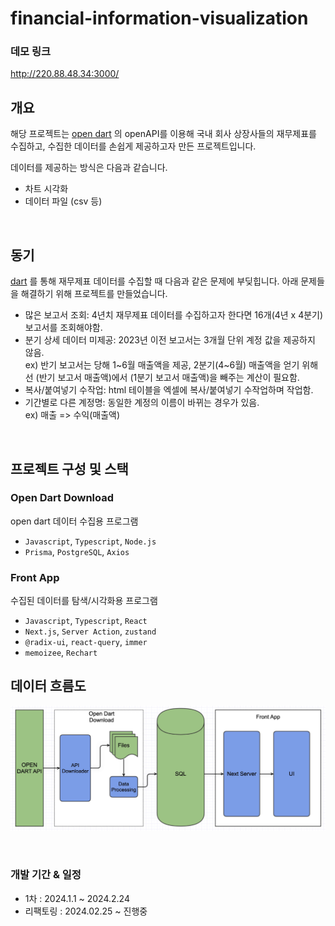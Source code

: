 # financial-information-visualization

### 데모 링크

http://220.88.48.34:3000/

## 개요

해당 프로젝트는 [open dart](https://opendart.fss.or.kr/) 의 openAPI를 이용해 국내 회사 상장사들의 재무제표를 수집하고, 수집한 데이터를 손쉽게 제공하고자 만든 프로젝트입니다.

데이터를 제공하는 방식은 다음과 같습니다.

- 차트 시각화
- 데이터 파일 (csv 등)

<br/>

## 동기

[dart](https://dart.fss.or.kr/) 를 통해 재무제표 데이터를 수집할 때 다음과 같은 문제에 부딪힙니다. 아래 문제들을 해결하기 위해 프로젝트를 만들었습니다.

- 많은 보고서 조회: 4년치 재무제표 데이터를 수집하고자 한다면 16개(4년 x 4분기) 보고서를 조회해야함.
- 분기 상세 데이터 미제공: 2023년 이전 보고서는 3개월 단위 계정 값을 제공하지 않음.  
   ex) 반기 보고서는 당해 1~6월 매출액을 제공, 2분기(4~6월) 매출액을 얻기 위해선 (반기 보고서 매출액)에서 (1분기 보고서 매출액)을 빼주는 계산이 필요함.
- 복사/붙여넣기 수작업: html 테이블을 엑셀에 복사/붙여넣기 수작업하며 작업함.
- 기간별로 다른 계정명: 동일한 계정의 이름이 바뀌는 경우가 있음.  
   ex) 매출 => 수익(매출액)

<br/>

## 프로젝트 구성 및 스택

### Open Dart Download

open dart 데이터 수집용 프로그램

- `Javascript`, `Typescript`, `Node.js`
- `Prisma`, `PostgreSQL`, `Axios`

### Front App

수집된 데이터를 탐색/시각화용 프로그램

- `Javascript`, `Typescript`, `React`
- `Next.js`, `Server Action`, `zustand`
- `@radix-ui`, `react-query`, `immer`
- `memoizee`, `Rechart`

## 데이터 흐름도

![데이터 흐름도](./assets/data-flow-chart.jpeg)

<br/>

### 개발 기간 & 일정

- 1차 : 2024.1.1 ~ 2024.2.24
- 리팩토링 : 2024.02.25 ~ 진행중
